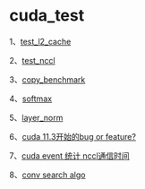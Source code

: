 # cuda_test

1、[test_l2_cache](./doc.md#test_l2_cache)

2、[test_nccl](./doc.md#test_nccl)

3、[copy_benchmark](./doc.md#test_copy_benchmark)

4、[softmax](./doc.md#test_softmax)

5、[layer_norm](./doc.md#test_layer_norm)

6、[cuda 11.3开始的bug or feature?](./doc.md#UncoalescedAccess)

7、[cuda event 统计 nccl通信时间](./doc.md#event统计nccl通信时间 )

8、[conv search algo](./doc.md#conv_algo_search)
